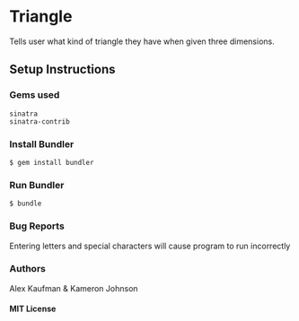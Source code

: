 # Triangle

Tells user what kind of triangle they have when given three dimensions.

## Setup Instructions

### Gems used
```erb
sinatra
sinatra-contrib
```
### Install Bundler
```erb
$ gem install bundler
```

### Run Bundler
```erb
$ bundle
```

### Bug Reports
Entering letters and special characters will cause program to run incorrectly

### Authors
Alex Kaufman & Kameron Johnson

#### MIT License
